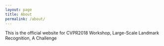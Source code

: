 ```yaml
---
layout: page
title: About
permalink: /about/
---
```


This is the official website for CVPR2018 Workshop, Large-Scale Landmark Recognition, A Challenge
